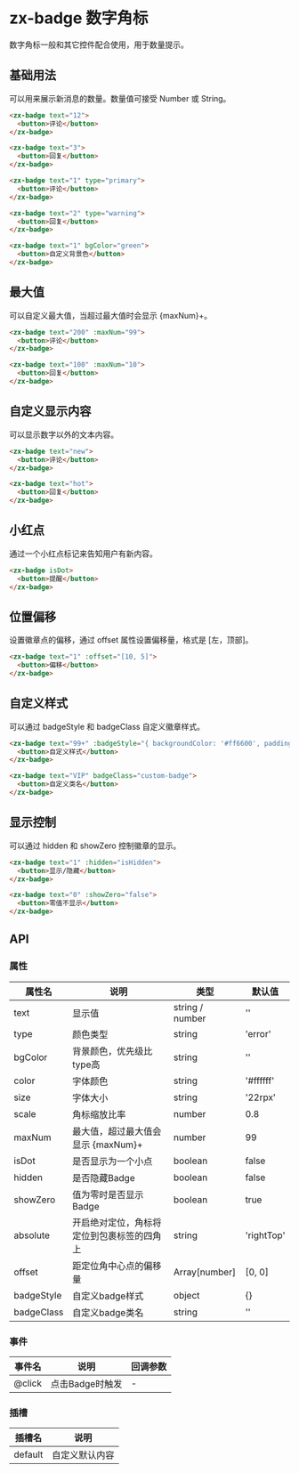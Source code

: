 # zx-badge 数字角标

数字角标一般和其它控件配合使用，用于数量提示。

## 基础用法

可以用来展示新消息的数量。数量值可接受 Number 或 String。

```html
<zx-badge text="12">
  <button>评论</button>
</zx-badge>

<zx-badge text="3">
  <button>回复</button>
</zx-badge>

<zx-badge text="1" type="primary">
  <button>评论</button>
</zx-badge>

<zx-badge text="2" type="warning">
  <button>回复</button>
</zx-badge>

<zx-badge text="1" bgColor="green">
  <button>自定义背景色</button>
</zx-badge>
```

## 最大值

可以自定义最大值，当超过最大值时会显示 {maxNum}+。

```html
<zx-badge text="200" :maxNum="99">
  <button>评论</button>
</zx-badge>

<zx-badge text="100" :maxNum="10">
  <button>回复</button>
</zx-badge>
```

## 自定义显示内容

可以显示数字以外的文本内容。

```html
<zx-badge text="new">
  <button>评论</button>
</zx-badge>

<zx-badge text="hot">
  <button>回复</button>
</zx-badge>
```

## 小红点

通过一个小红点标记来告知用户有新内容。

```html
<zx-badge isDot>
  <button>提醒</button>
</zx-badge>
```

## 位置偏移

设置徽章点的偏移，通过 offset 属性设置偏移量，格式是 [左，顶部]。

```html
<zx-badge text="1" :offset="[10, 5]">
  <button>偏移</button>
</zx-badge>
```

## 自定义样式

可以通过 badgeStyle 和 badgeClass 自定义徽章样式。

```html
<zx-badge text="99+" :badgeStyle="{ backgroundColor: '#ff6600', padding: '0 15rpx' }">
  <button>自定义样式</button>
</zx-badge>

<zx-badge text="VIP" badgeClass="custom-badge">
  <button>自定义类名</button>
</zx-badge>
```

## 显示控制

可以通过 hidden 和 showZero 控制徽章的显示。

```html
<zx-badge text="1" :hidden="isHidden">
  <button>显示/隐藏</button>
</zx-badge>

<zx-badge text="0" :showZero="false">
  <button>零值不显示</button>
</zx-badge>
```

## API

### 属性

| 属性名      | 说明                                      | 类型             | 默认值    |
| ----------- | ----------------------------------------- | ---------------- | --------- |
| text        | 显示值                                    | string / number  | ''        |
| type        | 颜色类型                                  | string           | 'error'   |
| bgColor     | 背景颜色，优先级比type高                  | string           | ''        |
| color       | 字体颜色                                  | string           | '#ffffff' |
| size        | 字体大小                                  | string           | '22rpx'   |
| scale       | 角标缩放比率                              | number           | 0.8       |
| maxNum      | 最大值，超过最大值会显示 {maxNum}+        | number           | 99        |
| isDot       | 是否显示为一个小点                        | boolean          | false     |
| hidden      | 是否隐藏Badge                             | boolean          | false     |
| showZero    | 值为零时是否显示Badge                     | boolean          | true      |
| absolute    | 开启绝对定位，角标将定位到包裹标签的四角上| string           | 'rightTop'|
| offset      | 距定位角中心点的偏移量                    | Array[number]    | [0, 0]    |
| badgeStyle  | 自定义badge样式                           | object           | {}        |
| badgeClass  | 自定义badge类名                           | string           | ''        |

### 事件

| 事件名      | 说明                                      | 回调参数         |
| ----------- | ----------------------------------------- | ---------------- |
| @click      | 点击Badge时触发                           | -                |

### 插槽

| 插槽名      | 说明                                      |
| ----------- | ----------------------------------------- |
| default     | 自定义默认内容                            |
